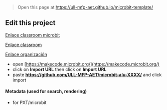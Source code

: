 
> Open this page at <https://ull-mfp-aet.github.io/microbit-template/>

## Edit this project

[Enlace classroom microbit](https://classroom.github.com/classrooms/149103980-ull-mfp-aet-2324-alu0100773231/assignments/microbit-paola)

[Enlace classroom](https://classroom.github.com/classrooms) 

[Enlace organización](https://github.com/ull-mfp-aet-2324-alu0100773231)


* open [https://makecode.microbit.org/](https://makecode.microbit.org/)
* click on **Import URL** then click on **Import URL**
* paste **https://github.com/ULL-MFP-AET/microbit-alu-XXXX/** and click import

#### Metadata (used for search, rendering)

* for PXT/microbit


<script src="https://makecode.com/gh-pages-embed.js">
</script>
<script>makeCodeRender("{{ site.makecode.home_url }}", "{{ site.github.owner_name }}/{{ site.github.repository_name }}");
</script>
